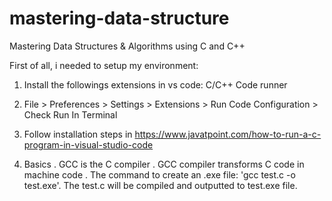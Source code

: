 # mastering-data-structure
Mastering Data Structures &amp; Algorithms using C and C++

First of all, i needed to setup my environment:

1) Install the followings extensions in vs code:
    C/C++
    Code runner

2) File > Preferences > Settings > Extensions > Run Code Configuration > Check Run In Terminal

3) Follow installation steps in https://www.javatpoint.com/how-to-run-a-c-program-in-visual-studio-code

4) Basics
    . GCC is the C compiler
    . GCC compiler transforms C code in machine code
    . The command to create an .exe file: 'gcc test.c -o test.exe'. The test.c will be compiled and outputted to test.exe file.
